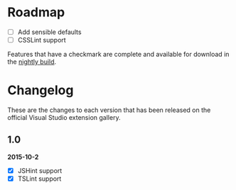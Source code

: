 # Roadmap

- [ ] Add sensible defaults
- [ ] CSSLint support

Features that have a checkmark are complete and available for
download in the
[nightly build](http://vsixgallery.com/extension/36bf2130-106e-40f2-89ff-a2bdac6be879/).

# Changelog

These are the changes to each version that has been released
on the official Visual Studio extension gallery.

## 1.0

**2015-10-2**

- [x] JSHint support
- [x] TSLint support